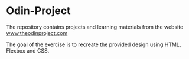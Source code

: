 # Odin-Project
The repository contains projects and learning materials from the website www.theodinproject.com

The goal of the exercise is to recreate the provided design using HTML, Flexbox and CSS.
